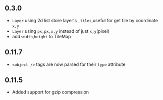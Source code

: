 ## 0.3.0

* `Layer` using 2d list store layer's `_tiles`,useful for get tile by coordinate `x,y`
* `Layer` using `px,px,x,y` instead of just `x,y`(pixel)
* add `width`,`height` to TileMap

## 0.11.7

* `<object />` tags are now parsed for their `type` attribute

## 0.11.5

* Added support for gzip compression
